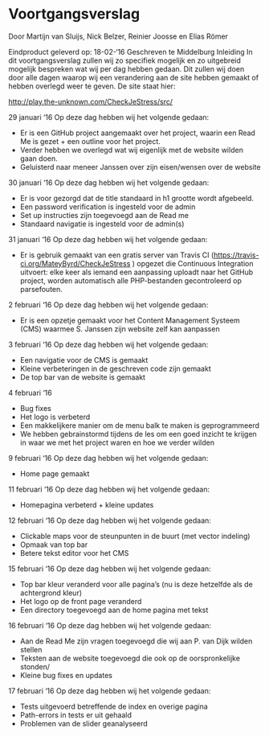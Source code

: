 # Voortgangsverslag
Door Martijn van Sluijs, Nick Belzer, Reinier Joosse en Elias Römer




Eindproduct geleverd op: 18-02-‘16
Geschreven te Middelburg
Inleiding
In dit voortgangsverslag zullen wij zo specifiek mogelijk en zo uitgebreid mogelijk bespreken wat wij per dag hebben gedaan. Dit zullen wij doen door alle dagen waarop wij een verandering aan de site hebben gemaakt of hebben overlegd weer te geven.
De site staat hier:


http://play.the-unknown.com/CheckJeStress/src/	





















29 januari ‘16
Op deze dag hebben wij het volgende gedaan:
- Er is een GitHub project aangemaakt over het project, waarin een Read Me is gezet + een outline voor het project.
- Verder hebben we overlegd wat wij eigenlijk met de website wilden gaan doen.
- Geluisterd naar meneer Janssen over zijn eisen/wensen over de website

30 januari ‘16
Op deze dag hebben wij het volgende gedaan:
- Er is voor gezorgd dat de title standaard in h1 grootte wordt afgebeeld.
- Een password verification is ingesteld voor de admin
- Set up instructies zijn toegevoegd aan de Read me
- Standaard navigatie is ingesteld voor de admin(s)

31 januari ‘16
Op deze dag hebben wij het volgende gedaan:
- Er is gebruik gemaakt van een gratis server van Travis CI (https://travis-ci.org/MateyByrd/CheckJeStress ) opgezet die Continuous Integration uitvoert: elke keer als iemand een aanpassing uploadt naar het GitHub project, worden automatisch alle PHP-bestanden gecontroleerd op parsefouten.

2 februari ‘16
Op deze dag hebben wij het volgende gedaan:
- Er is een opzetje gemaakt voor het Content Management Systeem (CMS) waarmee S. Janssen zijn website zelf kan aanpassen





3 februari ‘16
Op deze dag hebben wij het volgende gedaan:
- Een navigatie voor de CMS is gemaakt
- Kleine verbeteringen in de geschreven code zijn gemaakt
-	De top bar van de website is gemaakt

4 februari ‘16
-	Bug fixes
-	Het logo is verbeterd
-	Een makkelijkere manier om de menu balk te maken is geprogrammeerd
-	We hebben gebrainstormd tijdens de les om een goed inzicht te krijgen in waar we met het project waren en hoe we verder wilden

9 februari ‘16
Op deze dag hebben wij het volgende gedaan:
-	Home page gemaakt

11 februari ‘16
Op deze dag hebben wij het volgende gedaan:
-	Homepagina verbeterd + kleine updates

12 februari ‘16
Op deze dag hebben wij het volgende gedaan:
-	Clickable maps voor de steunpunten in de buurt (met vector indeling)
-	Opmaak van top bar
-	Betere tekst editor voor het CMS



15 februari ‘16
Op deze dag hebben wij het volgende gedaan:
-	Top bar kleur veranderd voor alle pagina’s (nu is deze hetzelfde als de achtergrond kleur)
-	Het logo op de front page veranderd
-	Een directory toegevoegd aan de home pagina met tekst

16 februari ‘16
Op deze dag hebben wij het volgende gedaan:
-	Aan de Read Me zijn vragen toegevoegd die wij aan P. van Dijk wilden stellen
-	Teksten aan de website toegevoegd die ook op de oorspronkelijke stonden/
-	Kleine bug fixes en updates

17 februari ‘16
Op deze dag hebben wij het volgende gedaan:
-	Tests uitgevoerd betreffende de index en overige pagina
-	Path-errors in tests er uit gehaald
-	Problemen van de slider geanalyseerd




